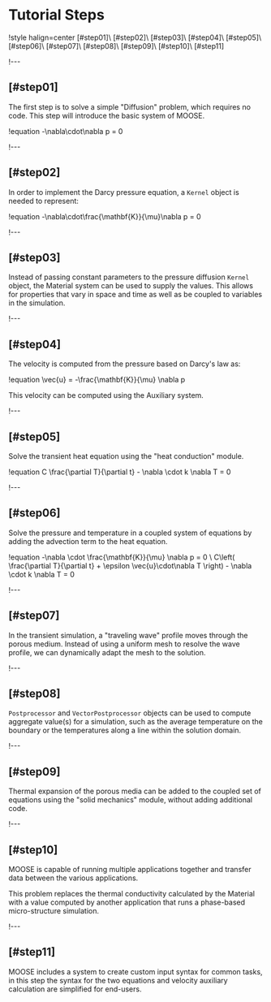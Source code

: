 # Tutorial Steps

!style halign=center
[#step01]\\
[#step02]\\
[#step03]\\
[#step04]\\
[#step05]\\
[#step06]\\
[#step07]\\
[#step08]\\
[#step09]\\
[#step10]\\
[#step11]

!---

## [#step01]

The first step is to solve a simple "Diffusion" problem, which requires no code. This step
will introduce the basic system of MOOSE.

!equation
-\nabla\cdot\nabla p = 0

!---

## [#step02]

In order to implement the Darcy pressure equation, a `Kernel` object is needed to represent:

!equation
-\nabla\cdot\frac{\mathbf{K}}{\mu}\nabla p = 0

!---

## [#step03]

Instead of passing constant parameters to the pressure diffusion `Kernel` object, the Material
system can be used to supply the values. This allows for properties that vary in space and time
as well as be coupled to variables in the simulation.

!---

## [#step04]

The velocity is computed from the pressure based on Darcy's law as:

!equation
\vec{u} = -\frac{\mathbf{K}}{\mu} \nabla p

This velocity can be computed using the Auxiliary system.

!---

## [#step05]

Solve the transient heat equation using the "heat conduction" module.

!equation
C \frac{\partial T}{\partial t} - \nabla \cdot k \nabla T = 0

!---

## [#step06]

Solve the pressure and temperature in a coupled system of equations by adding the advection term
to the heat equation.

!equation
-\nabla \cdot \frac{\mathbf{K}}{\mu} \nabla p  = 0
\\
C\left( \frac{\partial T}{\partial t} + \epsilon \vec{u}\cdot\nabla T \right) - \nabla \cdot k \nabla T = 0

!---

## [#step07]

In the transient simulation, a "traveling wave" profile moves through the porous medium. Instead of
using a uniform mesh to resolve the wave profile, we can dynamically adapt the mesh to the solution.

!---

## [#step08]

`Postprocessor` and `VectorPostprocessor` objects can be used to compute aggregate value(s) for a
simulation, such as the average temperature on the boundary or the temperatures along a line
within the solution domain.

!---

## [#step09]

Thermal expansion of the porous media can be added to the coupled set of equations
using the "solid mechanics" module, without adding additional code.

!---

## [#step10]

MOOSE is capable of running multiple applications together and transfer data between the various
applications.

This problem replaces the thermal conductivity calculated by the Material with a value computed by
another application that runs a phase-based micro-structure simulation.

!---

## [#step11]

MOOSE includes a system to create custom input syntax for common tasks, in this step the syntax
for the two equations and velocity auxiliary calculation are simplified for end-users.
